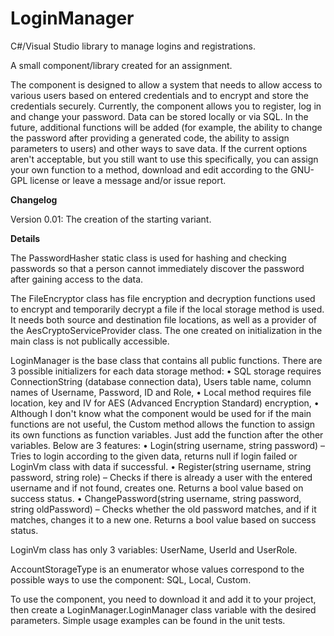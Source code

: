 # LoginManager
C#/Visual Studio library to manage logins and registrations.

A small component/library created for an assignment.

The component is designed to allow a system that needs to allow access to various users based on entered credentials and to encrypt and store the credentials securely. Currently, the component allows you to register, log in and change your password. Data can be stored locally or via SQL. In the future, additional functions will be added (for example, the ability to change the password after providing a generated code, the ability to assign parameters to users) and other ways to save data. If the current options aren't acceptable, but you still want to use this specifically, you can assign your own function to a method, download and edit according to the GNU-GPL license or leave a message and/or issue report.

**Changelog**

Version 0.01: The creation of the starting variant.

**Details**

The PasswordHasher static class is used for hashing and checking passwords so that a person cannot immediately discover the password after gaining access to the data.

The FileEncryptor class has file encryption and decryption functions used to encrypt and temporarily decrypt a file if the local storage method is used. It needs both source and destination file locations, as well as a provider of the AesCryptoServiceProvider class. The one created on initialization in the main class is not publically accessible.

LoginManager is the base class that contains all public functions. There are 3 possible initializers for each data storage method:
• SQL storage requires ConnectionString (database connection data), Users table name, column names of Username, Password, ID and Role,
• Local method requires file location, key and IV for AES (Advanced Encryption Standard) encryption,
• Although I don't know what the component would be used for if the main functions are not useful, the Custom method allows the function to assign its own functions as function variables. Just add the function after the other variables.
Below are 3 features:
• Login(string username, string password) – Tries to login according to the given data, returns null if login failed or LoginVm class with data if successful.
• Register(string username, string password, string role) – Checks if there is already a user with the entered username and if not found, creates one. Returns a bool value based on success status.
• ChangePassword(string username, string password, string oldPassword) – Checks whether the old password matches, and if it matches, changes it to a new one. Returns a bool value based on success status.

LoginVm class has only 3 variables: UserName, UserId and UserRole.

AccountStorageType is an enumerator whose values correspond to the possible ways to use the component: SQL, Local, Custom.

To use the component, you need to download it and add it to your project, then create a LoginManager.LoginManager class variable with the desired parameters.
Simple usage examples can be found in the unit tests.